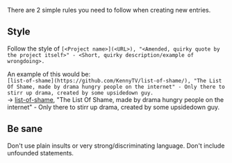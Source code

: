 There are 2 simple rules you need to follow when creating new entries.

## Style
Follow the style of `[<Project name>](<URL>), "<Amended, quirky quote by the project itself>" - <Short, quirky description/example of wrongdoing>.`

An example of this would be:\
`[list-of-shame](https://github.com/KennyTV/list-of-shame/), "The List Of Shame, made by drama hungry people on the internet" - Only there to stirr up drama, created by some upsidedown guy.`\
-> [list-of-shame](https://github.com/KennyTV/list-of-shame/), "The List Of Shame, made by drama hungry people on the internet" - Only there to stirr up drama, created by some upsidedown guy.

## Be sane
Don't use plain insults or very strong/discriminating language.
Don't include unfounded statements.

